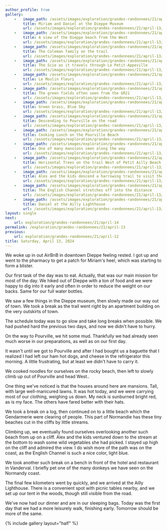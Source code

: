 ```yaml
---
author_profile: true
gallery: 
    -   image_path: /assets/images/exploration/grandes-randonnees/21/april-13/small/100009.jpg
        title: Miriam and Daniel at the Dieppe Museum
        url: /assets/images/exploration/grandes-randonnees/21/april-13/large/100009.jpg
    -   image_path: /assets/images/exploration/grandes-randonnees/21/april-13/small/101055.jpg
        title: A view of the Dieppe beach from the West
        url: /assets/images/exploration/grandes-randonnees/21/april-13/large/101055.jpg
    -   image_path: /assets/images/exploration/grandes-randonnees/21/april-13/small/113207.jpg
        title: The Coleman family on the trail
        url: /assets/images/exploration/grandes-randonnees/21/april-13/large/113207.jpg
    -   image_path: /assets/images/exploration/grandes-randonnees/21/april-13/small/114203.jpg
        title: The Scie as it travels through Le Petit-Appeville
        url: /assets/images/exploration/grandes-randonnees/21/april-13/large/114203.jpg
    -   image_path: /assets/images/exploration/grandes-randonnees/21/april-13/small/114828.jpg
        title: Le Moulin Fleuri
        url: /assets/images/exploration/grandes-randonnees/21/april-13/large/114828.jpg
    -   image_path: /assets/images/exploration/grandes-randonnees/21/april-13/small/120522.jpg
        title: The green fields often seen from the GR21
        url: /assets/images/exploration/grandes-randonnees/21/april-13/large/120522.jpg
    -   image_path: /assets/images/exploration/grandes-randonnees/21/april-13/small/122656.jpg
        title: Green Grass, Blue Sky
        url: /assets/images/exploration/grandes-randonnees/21/april-13/large/122656.jpg
    -   image_path: /assets/images/exploration/grandes-randonnees/21/april-13/small/123849.jpg
        title: Descending to Pourville on the road
        url: /assets/images/exploration/grandes-randonnees/21/april-13/large/123849.jpg
    -   image_path: /assets/images/exploration/grandes-randonnees/21/april-13/small/135414.jpg
        title: Cooking Lunch on the Pourville Beach
        url: /assets/images/exploration/grandes-randonnees/21/april-13/large/135414.jpg
    -   image_path: /assets/images/exploration/grandes-randonnees/21/april-13/small/142957.jpg
        title: One of many mansions seen along the way
        url: /assets/images/exploration/grandes-randonnees/21/april-13/large/142957.jpg
    -   image_path: /assets/images/exploration/grandes-randonnees/21/april-13/small/150508.jpg
        title: Horizontal Trees on the trail West of Petit Ailly Beach
        url: /assets/images/exploration/grandes-randonnees/21/april-13/large/150508.jpg
    -   image_path: /assets/images/exploration/grandes-randonnees/21/april-13/small/163715.jpg
        title: Alex and the kids descend a harrowing trail to visit the beach off the trail
        url: /assets/images/exploration/grandes-randonnees/21/april-13/large/163715.jpg
    -   image_path: /assets/images/exploration/grandes-randonnees/21/april-13/small/171345.jpg
        title: The English Channel stretches off into the distance
        url: /assets/images/exploration/grandes-randonnees/21/april-13/large/171345.jpg
    -   image_path: /assets/images/exploration/grandes-randonnees/21/april-13/small/185410.jpg
        title: Daniel at the Ailly Lighthouse
        url: /assets/images/exploration/grandes-randonnees/21/april-13/large/185410.jpg
layout: single
next:
    url: exploration/grandes-randonnees/21/april-14
permalink: /exploration/grandes-randonnees/21/april-13
previous:
    url: exploration/grandes-randonnees/21/april-12
title: Saturday, April 13, 2024
---
```

We woke up in out AirBnB in downtown Dieppe feeling rested. I got up and went to the pharmacy to get a patch for Miriam's heel, which was starting to form a blister.

Our first task of the day was to eat. Actually, that was our main mission for most of the day. We hiked out of Dieppe with a ton of food and we were happy to dig into it early and often in order to reduce the weight on our backs. Same for our full water bottles.

We saw a few things in the Dieppe museum, then slowly made our way out of town. We took a break as the trail went right by an apartment building on the very outskirts of town.

The schedule today was to go slow and take long breaks when possible. We had pushed hard the previous two days, and now we didn't have to hurry.

On the way to Pourville, we hit some mud. Thankfully we had already seen much worse in our preparations, as well as on our first day.

It wasn't until we got to Pourville and after I had bought us a baguette that I realized I had left our ham hot dogs, and cheese in the refrigerator this morning. A little frustrating, but at least we didn't have to carry it.

We cooked noodles for ourselves on the rocky beach, then left to slowly climb up out of Pourville and head West..

One thing we've noticed is that the houses around here are mansions. Tall, with large well-manicured lawns. It was hot today, and we were carrying most of our clothing, weighing us down. My neck is sunburned bright red, as is my face. The others have fared better with their hats.

We took a break on a log, then continued on to a little beach which the Gendarmerie were clearing of people. This part of Normandie has these tiny beaches cut in the cliffs by little streams.

Climbing up, we eventually found ourselves overlooking another such beach from up on a cliff. Alex and the kids ventured down to the stream at the bottom to wash some wild vegetables she had picked. I stayed up high on the cliff and admired the view. I do wish more of the path was on the coast, as the English Channel is such a nice color, light blue.

We took another such break on a bench in front of the hotel and restaurant in Vanderval. I briefly pet one of the many donkeys we have seen on the Normandy coast.

The final few kilometers went by quickly, and we arrived at the Ailly Lighthouse. There is a convenient spot with picnic tables nearby, and we set up our tent in the woods, though still visible from the road.

We've now had our dinner and are in our sleeping bags. Today was the first day that we had a more leisurely walk, finishing early. Tomorrow should be more of the same.

{% include gallery layout="half" %}